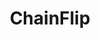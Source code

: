 ---
layout: default
######## CARD FRONT VARIABLE
img: chainflip.png
# kind blockchain : tendermint, polkadot, ethereum, near, move.
kind_blockchain: polkadot
title: ChainFlip 
modal: chainflip-testnet
# status
# - finished
# - ongoing
# - cancel
# - preparations / other
status: ongoing

######## DETAILS USED MODAL
website: "https://chainflip.io/"
event_name: "Perseverance Testnet"
event_link:  "https://blocks-perseverance.chainflip.io/validators/cFJeTec6nZ81729HNebTp9Yb8DfUxfwmKmdvZvimGZnokLrvK"
node_id: "<code>cFJeTec6nZ81729HNebTp9Yb8DfUxfwmKmdvZvimGZnokLrvK</code>"

######### TECHNOLOGY
os: Ubuntu 22.04
monitoring: Grafana, Prometheus, Telegraf
monitoring_pdf: 
security: "Audit (Lynis and Greenbonde), Hardening CIS"
network: "Wireguard (Communication between Machine)"

######## INFRASTRUCTURE
# if kind_blockchain is tendermint,please assign  tendermint_ of value
tendermint_rpc:
tendermint_api:
tendermint_grpc:
tendermint_grpc_web:
---
